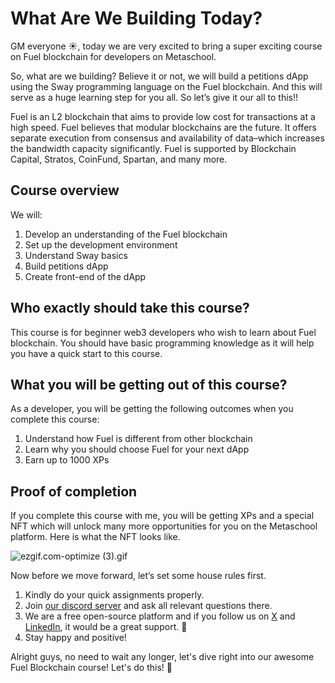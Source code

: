 # What Are We Building Today?

GM everyone ☀️, today we are very excited to bring a super exciting course on Fuel blockchain for developers on Metaschool.

So, what are we building? Believe it or not, we will build a petitions dApp using the Sway programming language on the Fuel blockchain. And this will serve as a huge learning step for you all. So let’s give it our all to this!!

Fuel is an L2 blockchain that aims to provide low cost for transactions at a high speed. Fuel believes that modular blockchains are the future. It offers separate execution from consensus and availability of data–which increases the bandwidth capacity significantly. Fuel is supported by Blockchain Capital, Stratos, CoinFund, Spartan, and many more.

## Course overview

We will:

1. Develop an understanding of the Fuel blockchain
2. Set up the development environment
3. Understand Sway basics
4. Build petitions dApp
5. Create front-end of the dApp

## Who exactly should take this course?

This course is for beginner web3 developers who wish to learn about Fuel blockchain. You should have basic programming knowledge as it will help you have a quick start to this course. 

## What you will be getting out of this course?

As a developer, you will be getting the following outcomes when you complete this course:

1. Understand how Fuel is different from other blockchain
2. Learn why you should choose Fuel for your next dApp
3. Earn up to 1000 XPs

## Proof of completion

If you complete this course with me, you will be getting XPs and a special NFT which will unlock many more opportunities for you on the Metaschool platform. Here is what the NFT looks like.

![ezgif.com-optimize (3).gif](https://raw.githubusercontent.com/0xmetaschool/Learning-Projects/refs/heads/main/assests_for_all/Completion%20NFT.webp)


Now before we move forward, let’s set some house rules first.
1. Kindly do your quick assignments properly.
2. Join [our discord server](https://discord.gg/vbVMUwXWgc) and ask all relevant questions there.
3. We are a free open-source platform and if you follow us on [X](https://bit.ly/petition-dapp-fuel-twitter) and [LinkedIn](https://bit.ly/petition-dapp-fuel-linkedin), it would be a great support.  🫣
4. Stay happy and positive!

Alright guys, no need to wait any longer, let's dive right into our awesome Fuel Blockchain course! Let's do this! 🙌

